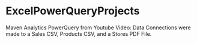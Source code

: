 # ExcelPowerQueryProjects

Maven Analytics PowerQuery from Youtube Video:
Data Connections were made to a Sales CSV, Products CSV, and a Stores PDF File. 

